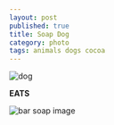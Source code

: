```yaml
---
layout: post
published: true
title: Soap Dog
category: photo
tags: animals dogs cocoa
---
```


![dog](http://24.media.tumblr.com/69a65bbcc619d2a00b4068e910d80d72/tumblr_mqie09HvRU1rive1ro1_500.jpg)

**EATS**

![bar soap image](http://www.calbenpuresoap.com/images/fs_beauty_bar.jpg)